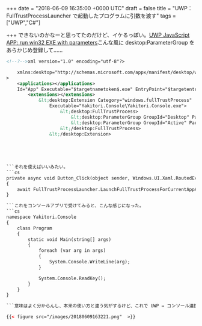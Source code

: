 
+++
date = "2018-06-09 16:35:00 +0000 UTC"
draft = false
title = "UWP：FullTrustProcessLauncher で起動したプログラムに引数を渡す"
tags = ["UWP","C#"]

+++
できないのかなーと思ってたのだけど、イケるっぽい。[UWP JavaScript APP: run win32 EXE with parameters](https://stackoverflow.com/questions/39487135/uwp-javascript-app-run-win32-exe-with-parameters)こんな風に desktop:ParameterGroup をあらかじめ登録して……
```xml
<!--?-->xml version="1.0" encoding="utf-8"?>

    xmlns:desktop="http://schemas.microsoft.com/appx/manifest/desktop/windows10"
>
    <applications></applications>
    Id="App" Executable="$targetnametoken$.exe" EntryPoint="$targetentrypoint$">
        <extensions></extensions>
            &lt;desktop:Extension Category="windows.fullTrustProcess"
                Executable="Yakitori.Console\Yakitori.Console.exe">
                    &lt;desktop:FullTrustProcess>
                        &lt;desktop:ParameterGroup GroupId="Desktop" Parameters="/d"/>
                        &lt;desktop:ParameterGroup GroupId="Active" Parameters="/a"/>
                    &lt;/desktop:FullTrustProcess>
                &lt;/desktop:Extension>
	    
    
    


```それを使えばいいみたい。
```cs
private async void Button_Click(object sender, Windows.UI.Xaml.RoutedEventArgs e)
{
    await FullTrustProcessLauncher.LaunchFullTrustProcessForCurrentAppAsync("Desktop");
}

```これをコンソールアプリで受けてみると、こんな感じになった。
```cs
namespace Yakitori.Console
{
	class Program
	{
		static void Main(string[] args)
		{
			foreach (var arg in args)
			{
				System.Console.WriteLine(arg);
			}

			System.Console.ReadKey();
		}
	}
}

```意味はよく分からんし、本来の使い方と違う気がするけど、これで UWP ⇔ コンソール連携できそう。

{{< figure src="/images/20180609163221.png"  >}}


